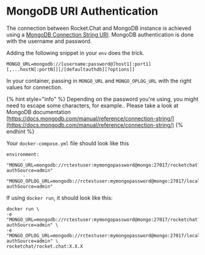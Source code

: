 # MongoDB URI Authentication

The connection between Rocket.Chat and MongoDB instance is achieved using a [MongoDB Connection String URI](https://www.mongodb.com/docs/manual/reference/connection-string/). MongoDB authentication is done with the username and password.

Adding the following snippet in your `env` does the trick.

```
MONGO_URL=mongodb://[username:password@]host1[:port1][,...hostN[:portN]][/[defaultauthdb][?options]]
```

In your container, passing in `MONGO_URL` and `MONGO_OPLOG_URL` with the right values for connection.

{% hint style="info" %}
Depending on the password you're using, you might need to escape some characters, for example.. Please take a look at MongoDB documentation [https://docs.mongodb.com/manual/reference/connection-string/](https://docs.mongodb.com/manual/reference/connection-string/)
{% endhint %}

Your `docker-compose.yml` file should look like this

```
environment:
      - "MONGO_URL=mongodb://rctestuser:mymongopassword@mongo:27017/rocketchat?authSource=admin"
      - "MONGO_OPLOG_URL=mongodb://rctestuser:mymongopassword@mongo:27017/local?authSource=admin"
```

If using `docker run`, it should look like this:

```
docker run \                                                                                                                                                                                                                   -e "MONGO_URL=mongodb://rctestuser:mymongopassword@mongo:27017/rocketchat?authSource=admin" \
-e "MONGO_OPLOG_URL=mongodb://rctestuser:mymongopassword@mongo:27017/local?authSource=admin" \
rocketchat/rocket.chat:X.X.X
```
